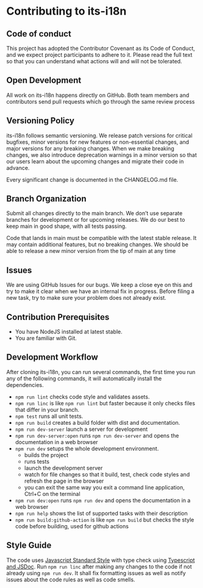 # Contributing to its-i18n

## Code of conduct

 This project has adopted the Contributor Covenant as its Code of Conduct, and we expect project
participants to adhere to it. Please read the full text so that you can understand what actions
will and will not be tolerated.

## Open Development

 All work on its-i18n happens directly on GitHub. Both team members and contributors send pull
requests which go through the same review process

## Versioning Policy

 its-i18n follows semantic versioning. We release patch versions for critical bugfixes, minor
versions for new features or non-essential changes, and major versions for any breaking changes.
 When we make breaking changes, we also introduce deprecation warnings in a minor version so that
our users learn about the upcoming changes and migrate their code in advance.

Every significant change is documented in the CHANGELOG.md file.

## Branch Organization

 Submit all changes directly to the main branch. We don’t use separate branches for development or
for upcoming releases. We do our best to keep main in good shape, with all tests passing.

 Code that lands in main must be compatible with the latest stable release. It may contain additional
features, but no breaking changes. We should be able to release a new minor version from the tip of
main at any time

## Issues

 We are using GitHub Issues for our bugs. We keep a close eye on this and try to make it
clear when we have an internal fix in progress. Before filing a new task, try to make sure your
problem does not already exist.


## Contribution Prerequisites

- You have NodeJS installed at latest stable.
- You are familiar with Git.

## Development Workflow

After cloning its-i18n, you can run several commands, the first time you run any of the following commands, it will automatically install the dependencies.

- `npm run lint` checks code style and validates assets.
- `npm run linc` is like `npm run lint` but faster because it only checks files that differ in your branch.
- `npm test` runs all unit tests.
- `npm run build` creates a build folder with dist and documentation.
- `npm run dev-server` launch a server for development
- `npm run dev-server:open` runs `npm run dev-server` and opens the documentation in a web browser
- `npm run dev` setups the whole development environment.
  - builds the project
  - runs tests
  - launch the development server
  - watch for file changes so that it build, test, check code styles and refresh the page in the browser
  - you can exit the same way you exit a command line application, Ctrl+C on the terminal 
- `npm run dev:open` runs `npm run dev` and opens the documentation in a web browser
- `npm run help` shows the list of supported tasks with their description
- `npm run build:github-action` is like `npm run build` but checks the style code before building, used for github actions

## Style Guide

The code uses [Javascript Standard Style](https://standardjs.com/) with type check using [Typescript and JSDoc](https://www.typescriptlang.org/docs/handbook/jsdoc-supported-types.html). Run `npm run linc` after making any changes to the code if not already using `npm run dev`. It shall fix formatting issues as well as notify issues about the code rules as well as code smells.


